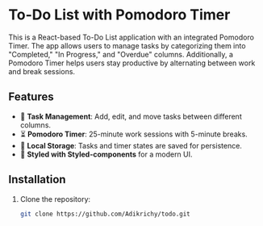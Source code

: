 # To-Do List with Pomodoro Timer

This is a React-based To-Do List application with an integrated Pomodoro Timer. The app allows users to manage tasks by categorizing them into "Completed," "In Progress," and "Overdue" columns. Additionally, a Pomodoro Timer helps users stay productive by alternating between work and break sessions.

## Features
- 📌 **Task Management**: Add, edit, and move tasks between different columns.
- ⏳ **Pomodoro Timer**: 25-minute work sessions with 5-minute breaks.
- 💾 **Local Storage**: Tasks and timer states are saved for persistence.
- 🎨 **Styled with Styled-components** for a modern UI.

## Installation
1. Clone the repository:
   ```sh
   git clone https://github.com/Adikrichy/todo.git
